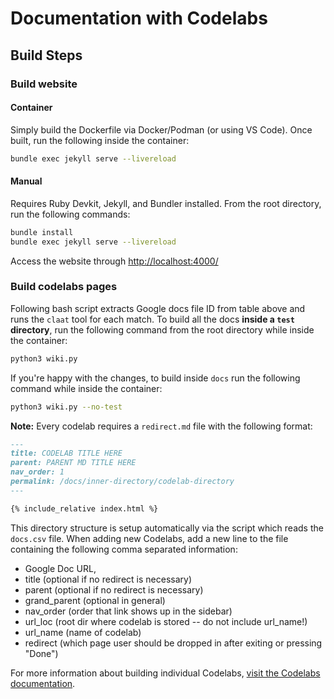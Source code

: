 # Documentation with Codelabs

## Build Steps

### Build website

#### Container

Simply build the Dockerfile via Docker/Podman (or using VS Code). Once built, run the following inside the container:

```sh
bundle exec jekyll serve --livereload
```

#### Manual

Requires Ruby Devkit, Jekyll, and Bundler installed.  From the root directory, run the following commands:

```sh
bundle install
bundle exec jekyll serve --livereload
```

Access the website through [http://localhost:4000/](http://localhost:4000/)

### Build codelabs pages

Following bash script extracts Google docs file ID from table above and runs the `claat` tool for each match. To build all the docs **inside a `test` directory**, run the following command from the root directory while inside the container:

```bash
python3 wiki.py
```

If you're happy with the changes, to build inside `docs` run the following command while inside the container:

```bash
python3 wiki.py --no-test
```

**Note:** Every codelab requires a `redirect.md` file with the following format:

```md
---
title: CODELAB TITLE HERE
parent: PARENT MD TITLE HERE
nav_order: 1
permalink: /docs/inner-directory/codelab-directory
---

{% include_relative index.html %}
```

This directory structure is setup automatically via the script which reads the `docs.csv` file. When adding new Codelabs, add a new line to the file containing the following comma separated information:

- Google Doc URL,
- title (optional if no redirect is necessary)
- parent (optional if no redirect is necessary)
- grand_parent (optional in general)
- nav_order (order that link shows up in the sidebar)
- url_loc (root dir where codelab is stored -- do not include url_name!)
- url_name (name of codelab)
- redirect (which page user should be dropped in after exiting or pressing "Done")

For more information about building individual Codelabs, [visit the Codelabs documentation](https://github.com/googlecodelabs/tools#ok-how-do-i-use-it).
